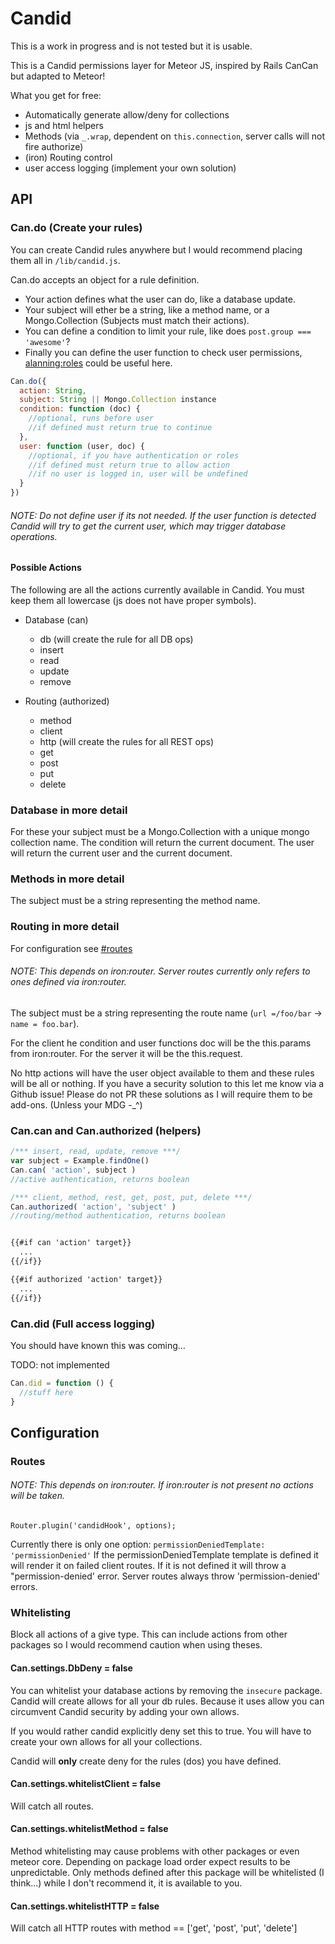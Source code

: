 Candid
===============

This is a work in progress and is not tested but it is usable.

This is a Candid permissions layer for Meteor JS, inspired by Rails CanCan but adapted to Meteor!

What you get for free:
* Automatically generate allow/deny for collections 
* js and html helpers
* Methods (via `_.wrap`, dependent on `this.connection`, server calls will not fire authorize)
* (iron) Routing control
* user access logging (implement your own solution)

## API

### Can.do (Create your rules) 

You can create Candid rules anywhere but I would recommend placing them all in `/lib/candid.js`.

Can.do accepts an object for a rule definition. 
* Your action defines what the user can do, like a database update. 
* Your subject will ether be a string, like a method name, or a Mongo.Collection
(Subjects must match their actions).
* You can define a condition to limit your rule, like does `post.group === 'awesome'`?
* Finally you can define the user function to check user permissions, 
[alanning:roles](https://atmospherejs.com/alanning/roles) could be useful here.  

```js
Can.do({
  action: String,
  subject: String || Mongo.Collection instance 
  condition: function (doc) {
    //optional, runs before user
    //if defined must return true to continue
  },
  user: function (user, doc) {
    //optional, if you have authentication or roles
    //if defined must return true to allow action
    //if no user is logged in, user will be undefined
  }
})
```
###### NOTE: Do not define user if its not needed. If the user function is detected Candid will try to get the current user, which may trigger database operations.

#### Possible Actions

The following are all the actions currently available in Candid. You must keep them all lowercase (js does not have proper symbols).

* Database (can)
  * db (will create the rule for all DB ops) 
  * insert
  * read
  * update
  * remove

* Routing (authorized)
  * method
  * client
  * http (will create the rules for all REST ops)
  * get
  * post
  * put
  * delete


### Database in more detail
For these your subject must be a Mongo.Collection with a unique mongo collection name.
The condition will return the current document.
The user will return the current user and the current document.

### Methods in more detail  
The subject must be a string representing the method name. 

### Routing in more detail  
For configuration see [#routes](#routes)

###### NOTE: This depends on iron:router. Server routes currently only refers to ones defined via iron:router. 

The subject must be a string representing the route name (`url =/foo/bar` -> `name = foo.bar`).

For the client he condition and user functions doc will be the this.params from iron:router. 
For the server it will be the this.request.

No http actions will have the user object available to them and these rules will be all or nothing. 
If you have a security solution to this let me know via a Github issue! 
Please do not PR these solutions as I will require them to be add-ons. (Unless your MDG -_^)

### Can.can and Can.authorized (helpers)

```js
/*** insert, read, update, remove ***/
var subject = Example.findOne()
Can.can( 'action', subject )
//active authentication, returns boolean

/*** client, method, rest, get, post, put, delete ***/
Can.authorized( 'action', 'subject' ) 
//routing/method authentication, returns boolean
```

```html

{{#if can 'action' target}}
  ...
{{/if}}

{{#if authorized 'action' target}}
  ...
{{/if}}

```

### Can.did (Full access logging)

You should have known this was coming...

TODO: not implemented

```js
Can.did = function () {
  //stuff here
}
```

## Configuration

### Routes


###### NOTE: This depends on iron:router. If iron:router is not present no actions will be taken.

`Router.plugin('candidHook', options);`

Currently there is only one option: `permissionDeniedTemplate: 'permissionDenied'`
If the permissionDeniedTemplate template is defined it will render it on failed client routes.
If it is not defined it will throw a "permission-denied' error. 
Server routes always throw 'permission-denied' errors.

### Whitelisting 

Block all actions of a give type. 
This can include actions from other packages so I would recommend caution when using theses.


#### Can.settings.DbDeny = false
You can whitelist your database actions by removing the `insecure` package. 
Candid will create allows for all your db rules. 
Because it uses allow you can circumvent Candid security by adding your own allows.

If you would rather candid explicitly deny set this to true.
You will have to create your own allows for all your collections.

Candid will **only** create deny for the rules (dos) you have defined.

#### Can.settings.whitelistClient = false
Will catch all routes. 

#### Can.settings.whitelistMethod = false
Method whitelisting may cause problems with other packages or even meteor core.
Depending on package load order expect results to be unpredictable.
Only methods defined after this package will be whitelisted (I think...)
while I don't recommend it, it is available to you.

#### Can.settings.whitelistHTTP = false
Will catch all HTTP routes with method == ['get', 'post', 'put', 'delete']

